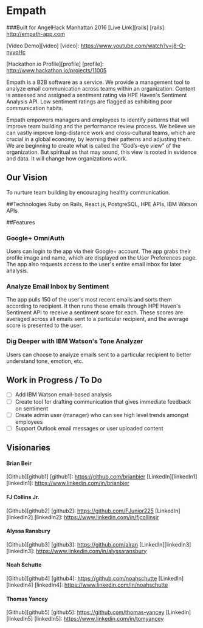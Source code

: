 # Empath
###Built for AngelHack Manhattan 2016
[Live Link][rails]
[rails]: http://empath-app.com

[Video Demo][video]
[video]: https://www.youtube.com/watch?v=j8-Q-nyyoHc

[Hackathon.io Profile][profile]
[profile]: http://www.hackathon.io/projects/11005


Empath is a B2B software as a service. We provide a management tool to analyze email communication across teams within an organization. Content is assessed and assigned a sentiment rating via HPE Haven's Sentiment Analysis API. Low sentiment ratings are flagged as exhibiting poor communication habits.

Empath empowers managers and employees to identify patterns that will improve team building and the performance review process. We believe we can vastly improve long-distance work and cross-cultural teams, which are crucial in a global economy, by learning their patterns and adjusting them. We are beginning to create what is called the “God’s-eye view” of the organization. But spiritual as that may sound, this view is rooted in evidence and data. It will change how organizations work.

## Our Vision
To nurture team building by encouraging healthy communication.

##Technologies
Ruby on Rails, React.js, PostgreSQL, HPE APIs, IBM Watson APIs

##Features

### Google+ OmniAuth
Users can login to the app via their Google+ account. The app grabs their profile image and name, which are displayed on the User Preferences page. The app also requests access to the user's entire email inbox for later analysis.

### Analyze Email Inbox by Sentiment
The app pulls 150 of the user's most recent emails and sorts them according to recipient. It then runs these emails through HPE Haven's Sentiment API to receive a sentiment score for each. These scores are averaged across all emails sent to a particular recipient, and the average score is presented to the user.

### Dig Deeper with IBM Watson's Tone Analyzer
Users can choose to analyze emails sent to a particular recipient to better understand tone, emotion, etc.

## Work in Progress / To Do

- [ ] Add IBM Watson email-based analysis
- [ ] Create tool for drafting communication that gives immediate feedback on sentiment
- [ ] Create admin user (manager) who can see high level trends amongst employees
- [ ] Support Outlook email messages or user uploaded content

## Visionaries

#### Brian Beir
[Github][github1]
[github1]: https://github.com/brianbier
[LinkedIn][linkedIn1]
[linkedIn1]: https://www.linkedin.com/in/brianbier

#### FJ Collins Jr.
[Github][github2]
[github2]: https://github.com/FJunior225
[LinkedIn][linkedIn2]
[linkedIn2]: https://www.linkedin.com/in/fjcollinsjr

#### Alyssa Ransbury
[Github][github3]
[github3]: https://github.com/alran
[LinkedIn][linkedIn3]
[linkedIn3]: https://www.linkedin.com/in/alyssaransbury

#### Noah Schutte
[Github][github4]
[github4]: https://github.com/noahschutte
[LinkedIn][linkedIn4]
[linkedIn4]: https://www.linkedin.com/in/noahschutte

#### Thomas Yancey
[Github][github5]
[github5]: https://github.com/thomas-yancey
[LinkedIn][linkedIn5]
[linkedIn5]: https://www.linkedin.com/in/tomyancey
